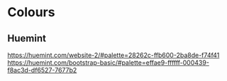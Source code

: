 # Colours

## Huemint

https://huemint.com/website-2/#palette=28262c-ffb600-2ba8de-f74f41
https://huemint.com/bootstrap-basic/#palette=effae9-ffffff-000439-f8ac3d-df6527-7677b2
